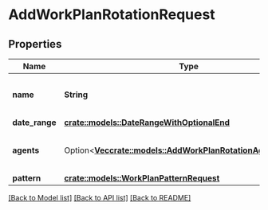 # AddWorkPlanRotationRequest

## Properties

Name | Type | Description | Notes
------------ | ------------- | ------------- | -------------
**name** | **String** | Name of this work plan rotation | 
**date_range** | [**crate::models::DateRangeWithOptionalEnd**](DateRangeWithOptionalEnd.md) |  | 
**agents** | Option<[**Vec<crate::models::AddWorkPlanRotationAgentRequest>**](AddWorkPlanRotationAgentRequest.md)> | Agents in this work plan rotation | [optional]
**pattern** | [**crate::models::WorkPlanPatternRequest**](WorkPlanPatternRequest.md) |  | 

[[Back to Model list]](../README.md#documentation-for-models) [[Back to API list]](../README.md#documentation-for-api-endpoints) [[Back to README]](../README.md)


